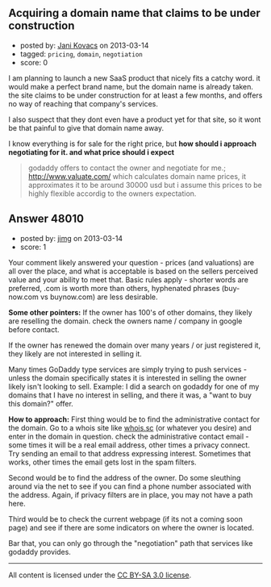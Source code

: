 ## Acquiring a domain name that claims to be under construction

- posted by: [Jani Kovacs](https://stackexchange.com/users/-1/25417-jani-kovacs) on 2013-03-14
- tagged: `pricing`, `domain`, `negotiation`
- score: 0

I am planning to launch a new SaaS product that nicely fits a catchy word. it would make a perfect brand name, but the domain name is already taken. the site claims to be under construction for at least a few months, and offers no way of reaching that company's services. 

I also suspect that they dont even have a product yet for that site, so it wont be that painful to give that domain name away. 

I know everything is for sale for the right price, but **how should i approach negotiating for it. and what price should i expect**

>godaddy offers to contact the owner and negotiate for me.;
>http://www.valuate.com/ which calculates domain name prices, it approximates it to be around 30000 usd but i assume this prices to be highly flexible accordig to the owners expectation.



## Answer 48010

- posted by: [jimg](https://stackexchange.com/users/-1/2380-jimg) on 2013-03-14
- score: 1

<p>Your comment likely answered your question - prices (and valuations) are all over the place, and what is acceptable is based on the sellers perceived value and your ability to meet that.  Basic rules apply - shorter words are preferred, .com is worth more than others, hyphenated phrases (buy-now.com vs buynow.com) are less desirable. </p>

<p><strong>Some other pointers:</strong>
If the owner has 100's of other domains, they likely are reselling the domain. check the owners name / company in google before contact.  </p>

<p>If the owner has renewed the domain over many years / or just registered it, they likely are not interested in selling it. </p>

<p>Many times GoDaddy type services are simply trying to push services - unless the domain specifically states it is interested in selling the owner likely isn't looking to sell. Example: I did a search on godaddy for one of my domains that I have no interest in selling, and there it was, a "want to buy this domain?" offer.  </p>

<p><strong>How to approach:</strong>
First thing would be to find the administrative contact for the domain. 
Go to a whois site like <a href="http://whois.sc" rel="nofollow">whois.sc</a> (or whatever you desire) and enter in the domain in question.  check the administrative contact email - some times it will be a real email address, other times a privacy connect. Try sending an email to that address expressing interest.  Sometimes that works, other times the email gets lost in the spam filters.</p>

<p>Second would be to find the address of the owner.  Do some sleuthing around via the net to see if you can find a phone number associated with the address. Again, if privacy filters are in place, you may not have a path here.</p>

<p>Third would be to check the current webpage (if its not a coming soon page) and see if there are some indicators on where the owner is located. </p>

<p>Bar that, you can only go through the "negotiation" path that services like godaddy provides.  </p>




---

All content is licensed under the [CC BY-SA 3.0 license](https://creativecommons.org/licenses/by-sa/3.0/).
